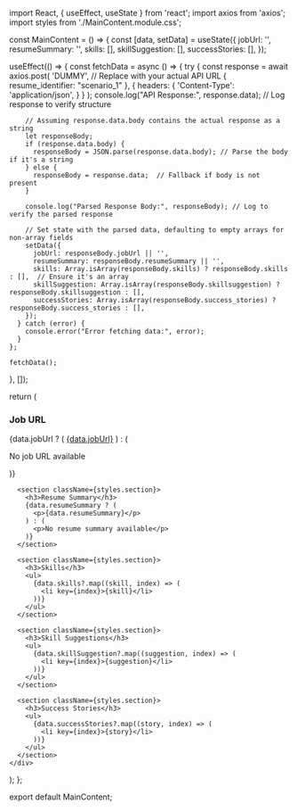 import React, { useEffect, useState } from 'react';
import axios from 'axios';
import styles from './MainContent.module.css';

const MainContent = () => {
  const [data, setData] = useState({
    jobUrl: '',
    resumeSummary: '',
    skills: [],
    skillSuggestion: [],
    successStories: [],
  });

  useEffect(() => {
    const fetchData = async () => {
      try {
        const response = await axios.post(
          'DUMMY',  // Replace with your actual API URL
          { resume_identifier: "scenario_1" },
          {
            headers: {
              'Content-Type': 'application/json',
            }
          }
        );
        console.log("API Response:", response.data); // Log response to verify structure

        // Assuming response.data.body contains the actual response as a string
        let responseBody;
        if (response.data.body) {
          responseBody = JSON.parse(response.data.body); // Parse the body if it's a string
        } else {
          responseBody = response.data;  // Fallback if body is not present
        }

        console.log("Parsed Response Body:", responseBody); // Log to verify the parsed response

        // Set state with the parsed data, defaulting to empty arrays for non-array fields
        setData({
          jobUrl: responseBody.jobUrl || '',
          resumeSummary: responseBody.resumeSummary || '',
          skills: Array.isArray(responseBody.skills) ? responseBody.skills : [],  // Ensure it's an array
          skillSuggestion: Array.isArray(responseBody.skillsuggestion) ? responseBody.skillsuggestion : [],
          successStories: Array.isArray(responseBody.success_stories) ? responseBody.success_stories : [],
        });
      } catch (error) {
        console.error("Error fetching data:", error);
      }
    };

    fetchData();
  }, []);

  return (
    <div className={styles.mainContent}>
      <section className={styles.section}>
        <h3>Job URL</h3>
        {data.jobUrl ? (
          <a href={data.jobUrl} target="_blank" rel="noopener noreferrer">{data.jobUrl}</a>
        ) : (
          <p>No job URL available</p>
        )}
      </section>

      <section className={styles.section}>
        <h3>Resume Summary</h3>
        {data.resumeSummary ? (
          <p>{data.resumeSummary}</p>
        ) : (
          <p>No resume summary available</p>
        )}
      </section>

      <section className={styles.section}>
        <h3>Skills</h3>
        <ul>
          {data.skills?.map((skill, index) => (
            <li key={index}>{skill}</li>
          ))}
        </ul>
      </section>

      <section className={styles.section}>
        <h3>Skill Suggestions</h3>
        <ul>
          {data.skillSuggestion?.map((suggestion, index) => (
            <li key={index}>{suggestion}</li>
          ))}
        </ul>
      </section>

      <section className={styles.section}>
        <h3>Success Stories</h3>
        <ul>
          {data.successStories?.map((story, index) => (
            <li key={index}>{story}</li>
          ))}
        </ul>
      </section>
    </div>
  );
};

export default MainContent;
